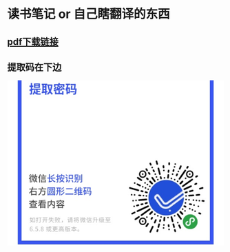 # 读书笔记 or 自己瞎翻译的东西 

## [pdf下载链接](https://pan.baidu.com/s/1dFAerlR) 

## 提取码在下边 

![度盘提取码](image/20170818204503.jpg)
